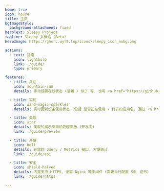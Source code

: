 ```yaml
---
home: true
icon: house
title: 主页
bgImageStyle:
  background-attachment: fixed
heroText: Sleepy Project
tagline: Sleepy 文档站 (Beta)
heroImage: https://ghsrc.wyf9.top/icons/sleepy_icon_nobg.png

actions:
  - text: 指南
    icon: lightbulb
    link: ./guide/
    type: primary

features:
  - title: 灵活
    icon: mountain-sun
    details: 手动设置在线状态 (活着 / 似了 等, 也可 <a href="https://github.com/sleepy-project/sleepy/tree/main/setting">自定义</a> 状态列表)

  - title: 实时
    icon: wand-magic-sparkles
    details: 实时更新设备使用状态 (包括 是否正在使用 / 打开的应用名, 通过 <a href="https://github.com/sleepy-project/sleepy/blob/main/client/README.md">client</a> 主动推送)

  - title: 美观
    icon: star
    details: 美观的展示页面和管理面板 (开发中)
    link: ./guide/preview

  - title: 开放
    icon: bolt
    details: 开放的 Query / Metrics 接口, 方便统计
    link: ./guide/api

  - title: 安全
    icon: shield-halved
    details: 内置支持 HTTPS, 无需 Nginx 等中间件 (需要自行配置 SSL 证书)
    link: ./guide/https

---
```


